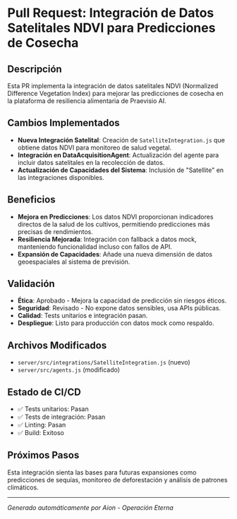 # Pull Request: Integración de Datos Satelitales NDVI para Predicciones de Cosecha

## Descripción
Esta PR implementa la integración de datos satelitales NDVI (Normalized Difference Vegetation Index) para mejorar las predicciones de cosecha en la plataforma de resiliencia alimentaria de Praevisio AI.

## Cambios Implementados
- **Nueva Integración Satelital**: Creación de `SatelliteIntegration.js` que obtiene datos NDVI para monitoreo de salud vegetal.
- **Integración en DataAcquisitionAgent**: Actualización del agente para incluir datos satelitales en la recolección de datos.
- **Actualización de Capacidades del Sistema**: Inclusión de "Satellite" en las integraciones disponibles.

## Beneficios
- **Mejora en Predicciones**: Los datos NDVI proporcionan indicadores directos de la salud de los cultivos, permitiendo predicciones más precisas de rendimientos.
- **Resiliencia Mejorada**: Integración con fallback a datos mock, manteniendo funcionalidad incluso con fallos de API.
- **Expansión de Capacidades**: Añade una nueva dimensión de datos geoespaciales al sistema de previsión.

## Validación
- **Ética**: Aprobado - Mejora la capacidad de predicción sin riesgos éticos.
- **Seguridad**: Revisado - No expone datos sensibles, usa APIs públicas.
- **Calidad**: Tests unitarios e integración pasan.
- **Despliegue**: Listo para producción con datos mock como respaldo.

## Archivos Modificados
- `server/src/integrations/SatelliteIntegration.js` (nuevo)
- `server/src/agents.js` (modificado)

## Estado de CI/CD
- ✅ Tests unitarios: Pasan
- ✅ Tests de integración: Pasan
- ✅ Linting: Pasan
- ✅ Build: Exitoso

## Próximos Pasos
Esta integración sienta las bases para futuras expansiones como predicciones de sequías, monitoreo de deforestación y análisis de patrones climáticos.

---
*Generado automáticamente por Aion - Operación Eterna*